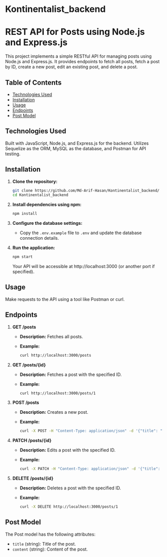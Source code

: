 # Kontinentalist_backend

# REST API for Posts using Node.js and Express.js

This project implements a simple RESTful API for managing posts using Node.js and Express.js. It provides endpoints to fetch all posts, fetch a post by ID, create a new post, edit an existing post, and delete a post.

## Table of Contents

- [Technologies Used](#technologies-used)
- [Installation](#installation)
- [Usage](#usage)
- [Endpoints](#endpoints)
- [Post Model](#post-model)

## Technologies Used

Built with JavaScript, Node.js, and Express.js for the backend. Utilizes Sequelize as the ORM, MySQL as the database, and Postman for API testing.


## Installation

1. **Clone the repository:**

    ```bash
    git clone https://github.com/Md-Arif-Hasan/Kontinentalist_backend/
    cd Kontinentalist_backend
    ```

2. **Install dependencies using npm:**

    ```bash
    npm install
    ```

3. **Configure the database settings:**

    - Copy the `.env.example` file to `.env` and update the database connection details.

4. **Run the application:**

    ```bash
    npm start
    ```

    Your API will be accessible at http://localhost:3000 (or another port if specified).

## Usage

Make requests to the API using a tool like Postman or curl.

## Endpoints

1. **GET /posts**

   - **Description:** Fetches all posts.

   - **Example:**

        ```bash
        curl http://localhost:3000/posts
        ```

2. **GET /posts/{id}**

   - **Description:** Fetches a post with the specified ID.

   - **Example:**

        ```bash
        curl http://localhost:3000/posts/1
        ```

3. **POST /posts**

   - **Description:** Creates a new post.

   - **Example:**

        ```bash
        curl -X POST -H "Content-Type: application/json" -d '{"title": "New Post", "content": "This is the content."}' http://localhost:3000/posts
        ```

4. **PATCH /posts/{id}**

   - **Description:** Edits a post with the specified ID.

   - **Example:**

        ```bash
        curl -X PATCH -H "Content-Type: application/json" -d '{"title": "Updated Post"}' http://localhost:3000/posts/1
        ```

5. **DELETE /posts/{id}**

   - **Description:** Deletes a post with the specified ID.

   - **Example:**

        ```bash
        curl -X DELETE http://localhost:3000/posts/1
        ```

## Post Model

The Post model has the following attributes:

- `title` (string): Title of the post.
- `content` (string): Content of the post.
